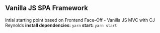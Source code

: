 ## Vanilla JS SPA Framework

Intial starting point based on Frontend Face-Off - Vanilla JS MVC with CJ Reynolds
**install dependencies:**  `yarn`
**start:** `yarn start`
